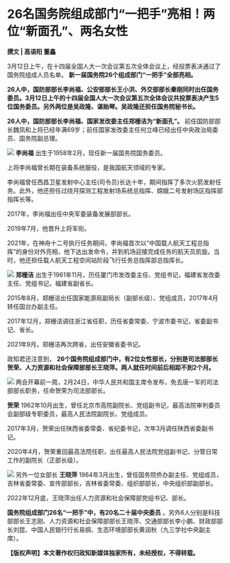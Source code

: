 # 26名国务院组成部门“一把手”亮相！两位“新面孔”、两名女性

**撰文 | 高语阳 董鑫**

3月12日上午，在十四届全国人大一次会议第五次全体会议上，经投票表决通过了国务院组成人员名单。 **新一届国务院26个组成部门“一把手”全部亮相。**

**26人中，国防部部长李尚福、公安部部长王小洪、外交部部长秦刚同时出任国务委员。3月12日上午的十四届全国人大一次会议第五次全体会议共投票表决产生5位国务委员。另外两位是吴政隆、谌贻琴。吴政隆还担任国务院秘书长。**

**26人中，国防部部长李尚福、国家发改委主任郑栅洁为“新面孔”。**
前任国防部部长魏凤和上将已经年满69岁；前任国家发改委主任何立峰已经出任中央政治局委员、国务院副总理。

![](https://inews.gtimg.com/news_bt/OVLvmPhfCQIHNE3qtfDaTp4TM6KRLUx6-_TiNyt5Y4XVcAA/1000)
**李尚福** 出生于1958年2月，现任新一届国务院国务委员。

上将李尚福曾长期在装备系统服役，是我国航天领域的专家。

李尚福曾任西昌卫星发射中心主任(司令员)长达十年，期间指挥了多次火箭发射任务。此外，他还担任过绕月探测工程发射场系统总指挥、嫦娥二号发射场区指挥部指挥长等。

2017年，李尚福出任中央军委装备发展部部长。

2019年7月，他晋升上将军衔。

2021年，在神舟十二号执行任务期间，李尚福首次以“中国载人航天工程总指挥”的身份对外亮相，他下达出发命令，并到机场迎接完成任务的航天员凯旋。当时，他还担任载人航天工程空间站阶段飞行任务总指挥部总指挥长。

![](https://inews.gtimg.com/news_bt/Oqqkg0VCWrOAqHs5q3WYet8fI46W8_7hnRD9E0WXVLVYAAA/1000)
**郑栅洁** 出生于1961年11月，历任厦门市发改委主任、党组书记，福建省发改委主任、党组书记，福建省副省长。

2015年8月，郑栅洁出任国家能源局副局长（副部长级）、党组成员，2017年4月转任国台办副主任。

2017年12月，郑栅洁调往浙江省任职，历任省委常委、宁波市委书记，省委副书记、省长。

2021年9月，郑栅洁再次跨省，出任安徽省委书记。

政知君还注意到， **26个国务院组成部门中，有2位女性部长，分别是司法部部长贺荣、人力资源和社会保障部部长王晓萍。两人就任时间前后相距不到2个月。**

![](https://inews.gtimg.com/news_bt/OMjLWqs41ijcP21gUeJo4oRf4o7y7nMynR8jqtYyXdY50AA/1000)
两会开幕前一周，2月24日，中华人民共和国主席令发布，免去唐一军的司法部部长职务，任命贺荣为司法部部长。

**贺荣** 1962年10月出生，曾任北京市高院副院长、党组副书记，最高法院审判委员会副部级专职委员，最高人民法院副院长、党组成员。

2017年3月，贺荣出任陕西省委常委、省纪委书记，次年3月调任陕西省委副书记。

2020年4月，贺荣重回最高法院任职，出任最高人民法院党组副书记、分管日常工作的副院长（正部长级）。

![](https://inews.gtimg.com/news_bt/OzcBzbBhxQsFHgWp1l_uzVu52Vl65PFDAgNUwi2-m-9T8AA/1000)
另外一位女部长 **王晓萍** 1964年3月出生，曾任国务院侨办副主任、党组成员，吉林省委常委、宣传部部长，吉林省委常委、组织部部长，中央组织部副部长。

2022年12月底，王晓萍出任人力资源和社会保障部党组书记、部长。

**国务院组成部门26名“一把手”中，有20名二十届中央委员**
。另外6人分别是科技部部长王志刚、人力资源和社会保障部部长王晓萍、交通部部长李小鹏、财政部部长刘昆、中国人民银行行长易纲、生态环境部部长黄润秋（九三学社中央副主席）。

**【版权声明】本文著作权归政知新媒体独家所有，未经授权，不得转载。**

